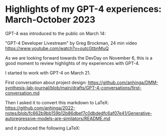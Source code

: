 # Highlights of my GPT-4 experiences: March-October 2023

GPT-4 was introduced to the public on March 14:

"GPT-4 Developer Livestream" by Greg Brockman, 24 min video https://www.youtube.com/watch?v=outcGtbnMuQ

As we are looking forward towards the DevDay on November 6, this is a good moment to review
highlights of my experiences with GPT-4.

I started to work with GPT-4 on March 21.

First conversation about project design: https://github.com/anhinga/DMM-synthesis-lab-journal/blob/main/drafts/GPT-4-conversations/first-conversation.md

Then I asked it to convert this markdown to LaTeX: https://github.com/anhinga/2022-notes/blob/fc662b9bb159b12b86dbef7c0dbdedfc6af07e41/Generative-autoregressive-models-are-similators/README.md

and it produced the following LaTeX: 
